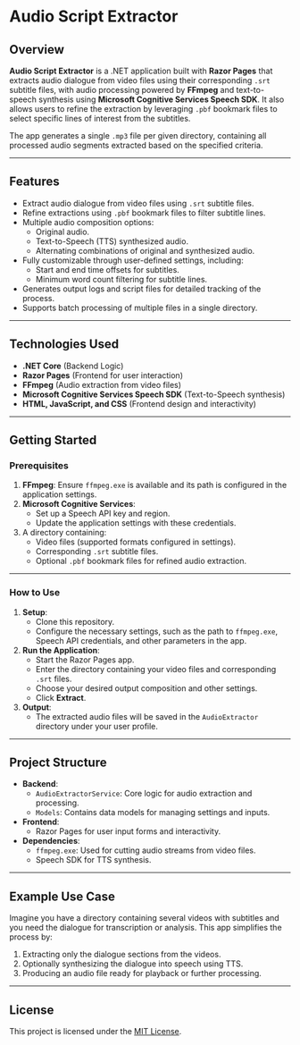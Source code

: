 # Audio Script Extractor

## Overview
**Audio Script Extractor** is a .NET application built with **Razor Pages** that extracts audio dialogue from video files using their corresponding `.srt` subtitle files, with audio processing powered by **FFmpeg** and text-to-speech synthesis using **Microsoft Cognitive Services Speech SDK**. It also allows users to refine the extraction by leveraging `.pbf` bookmark files to select specific lines of interest from the subtitles.

The app generates a single `.mp3` file per given directory, containing all processed audio segments extracted based on the specified criteria.

---

## Features
- Extract audio dialogue from video files using `.srt` subtitle files.
- Refine extractions using `.pbf` bookmark files to filter subtitle lines.
- Multiple audio composition options:
  - Original audio.
  - Text-to-Speech (TTS) synthesized audio.
  - Alternating combinations of original and synthesized audio.
- Fully customizable through user-defined settings, including:
  - Start and end time offsets for subtitles.
  - Minimum word count filtering for subtitle lines.
- Generates output logs and script files for detailed tracking of the process.
- Supports batch processing of multiple files in a single directory.

---

## Technologies Used
- **.NET Core** (Backend Logic)
- **Razor Pages** (Frontend for user interaction)
- **FFmpeg** (Audio extraction from video files)
- **Microsoft Cognitive Services Speech SDK** (Text-to-Speech synthesis)
- **HTML, JavaScript, and CSS** (Frontend design and interactivity)

---

## Getting Started

### Prerequisites
1. **FFmpeg**: Ensure `ffmpeg.exe` is available and its path is configured in the application settings.
2. **Microsoft Cognitive Services**:
   - Set up a Speech API key and region.
   - Update the application settings with these credentials.
3. A directory containing:
   - Video files (supported formats configured in settings).
   - Corresponding `.srt` subtitle files.
   - Optional `.pbf` bookmark files for refined audio extraction.

---

### How to Use
1. **Setup**:
   - Clone this repository.
   - Configure the necessary settings, such as the path to `ffmpeg.exe`, Speech API credentials, and other parameters in the app.
2. **Run the Application**:
   - Start the Razor Pages app.
   - Enter the directory containing your video files and corresponding `.srt` files.
   - Choose your desired output composition and other settings.
   - Click **Extract**.
3. **Output**:
   - The extracted audio files will be saved in the `AudioExtractor` directory under your user profile.

---

## Project Structure
- **Backend**:
  - `AudioExtractorService`: Core logic for audio extraction and processing.
  - `Models`: Contains data models for managing settings and inputs.
- **Frontend**:
  - Razor Pages for user input forms and interactivity.
- **Dependencies**:
  - `ffmpeg.exe`: Used for cutting audio streams from video files.
  - Speech SDK for TTS synthesis.

---

## Example Use Case
Imagine you have a directory containing several videos with subtitles and you need the dialogue for transcription or analysis. This app simplifies the process by:
1. Extracting only the dialogue sections from the videos.
2. Optionally synthesizing the dialogue into speech using TTS.
3. Producing an audio file ready for playback or further processing.

---

## License
This project is licensed under the [MIT License](LICENSE).
